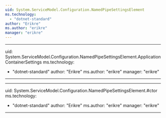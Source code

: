 ```yaml
---
uid: System.ServiceModel.Configuration.NamedPipeSettingsElement
ms.technology: 
  - "dotnet-standard"
author: "Erikre"
ms.author: "erikre"
manager: "erikre"
---
```


---
uid: System.ServiceModel.Configuration.NamedPipeSettingsElement.ApplicationContainerSettings
ms.technology: 
  - "dotnet-standard"
author: "Erikre"
ms.author: "erikre"
manager: "erikre"
---

---
uid: System.ServiceModel.Configuration.NamedPipeSettingsElement.#ctor
ms.technology: 
  - "dotnet-standard"
author: "Erikre"
ms.author: "erikre"
manager: "erikre"
---
